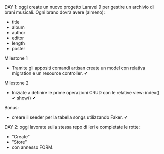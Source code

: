 DAY 1:
oggi create un nuovo progetto Laravel 9 per gestire un archivio di brani musicali. Ogni brano dovrà avere (almeno):

-   title
-   album
-   author
-   editor
-   length
-   poster

Milestone 1

-   Tramite gli appositi comandi artisan create un model con relativa migration e un resource controller. ✔

Milestone 2

-   Iniziate a definire le prime operazioni CRUD con le relative view:
    index() ✔
    show() ✔

Bonus:

-   creare il seeder per la tabella songs utilizzando Faker. ✔

DAY 2:
oggi lavorate sulla stessa repo di ieri e completate le rotte:

-   "Create"
-   "Store"
-   con annesso FORM.
